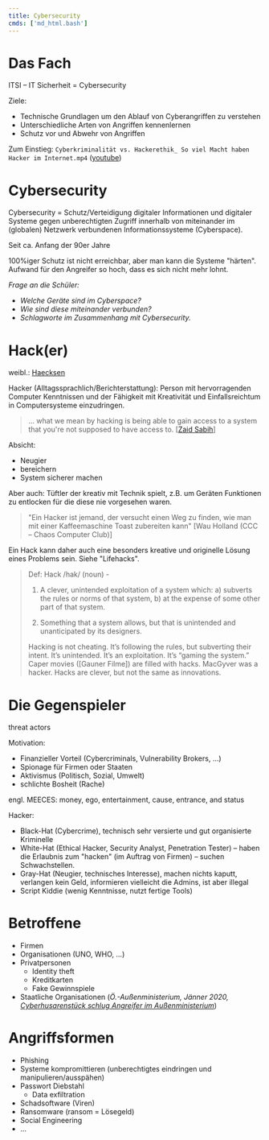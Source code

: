 ```yaml
---
title: Cybersecurity
cmds: ['md_html.bash']
---
```




# Das Fach

ITSI – IT Sicherheit = Cybersecurity

Ziele:

- Technische Grundlagen um den Ablauf von Cyberangriffen zu verstehen
- Unterschiedliche Arten von Angriffen kennenlernen
- Schutz vor und Abwehr von Angriffen

Zum Einstieg: `Cyberkriminalität vs. Hackerethik_ So viel Macht haben Hacker im Internet.mp4` ([youtube](https://youtu.be/fiCtEg7atxs))



# Cybersecurity

Cybersecurity = Schutz/Verteidigung digitaler Informationen und digitaler Systeme gegen unberechtigten Zugriff innerhalb von miteinander im (globalen) Netzwerk verbundenen Informationssysteme (Cyberspace).

Seit ca. Anfang der 90er Jahre

100%iger Schutz ist nicht erreichbar, aber man kann die Systeme "härten". Aufwand für den Angreifer so hoch, dass es sich nicht mehr lohnt.

*Frage an die Schüler:*

- *Welche Geräte sind im Cyberspace?*
- *Wie sind diese miteinander verbunden?*
- *Schlagworte im Zusammenhang mit Cybersecurity.*



# Hack(er)

weibl.: [Haecksen](https://www.haecksen.org)

Hacker (Alltagssprachlich/Berichterstattung): Person mit hervorragenden Computer Kenntnissen und der Fähigkeit mit Kreativität und Einfallsreichtum in Computersysteme einzudringen.

> ... what we mean by hacking is being able to gain access to a system that you're not supposed to have access to. [[Zaid Sabih](https://www.udemy.com/user/zaidsabih/)]

Absicht:

- Neugier
- bereichern
- System sicherer machen

Aber auch: Tüftler der kreativ mit Technik spielt, z.B. um Geräten Funktionen zu entlocken für die diese nie vorgesehen waren. 

> "Ein Hacker ist jemand, der versucht einen Weg zu finden, wie man mit einer Kaffeemaschine Toast zubereiten kann" [Wau Holland (CCC – Chaos Computer Club)]

Ein Hack kann daher auch eine besonders kreative und originelle Lösung eines Problems sein. Siehe "Lifehacks".

> Def: Hack /hak/ (noun) -
>
> 1. A clever, unintended exploitation of a system which: a) subverts the rules or norms of that system, b) at the expense of some other part of that system.
>
> 2. Something that a system allows, but that is unintended and unanticipated by its designers.
>
> Hacking is not cheating. It’s following the rules, but subverting their intent. It’s unintended. It’s an exploitation. It’s “gaming the system.” Caper movies ([Gauner Filme]) are filled with hacks. MacGyver was a hacker. Hacks are clever, but not the same as innovations.



# Die Gegenspieler

threat actors

Motivation:

-   Finanzieller Vorteil (Cybercriminals, Vulnerability Brokers, ...)
-   Spionage für Firmen oder Staaten
-   Aktivismus (Politisch, Sozial, Umwelt)
-   schlichte Bosheit (Rache)

engl. MEECES: money, ego, entertainment, cause, entrance, and status

Hacker: 

- Black-Hat (Cybercrime), technisch sehr versierte und gut organisierte Kriminelle
- White-Hat (Ethical Hacker, Security Analyst, Penetration Tester) – haben die Erlaubnis zum "hacken" (im Auftrag von Firmen) – suchen Schwachstellen.
- Gray-Hat (Neugier, technisches Interesse), machen nichts kaputt, verlangen kein Geld, informieren vielleicht die Admins, ist aber illegal
- Script Kiddie (wenig Kenntnisse, nutzt fertige Tools)



# Betroffene

-   Firmen
-   Organisationen (UNO, WHO, ...)
-   Privatpersonen
    -   Identity theft
    -   Kreditkarten
    -   Fake Gewinnspiele
-   Staatliche Organisationen (*Ö.-Außenministerium, Jänner 2020, [Cyberhusarenstück schlug Angreifer im Außenministerium](https://fm4.orf.at/stories/2999042/)*)



# Angriffsformen

- Phishing
- Systeme kompromittieren (unberechtigtes eindringen und manipulieren/ausspähen)
- Passwort Diebstahl
  - Data exfiltration
- Schadsoftware (Viren)
- Ransomware (ransom = Lösegeld)
- Social Engineering
- ...



<script src="/Doc/present.js" type="text/javascript"></script>

